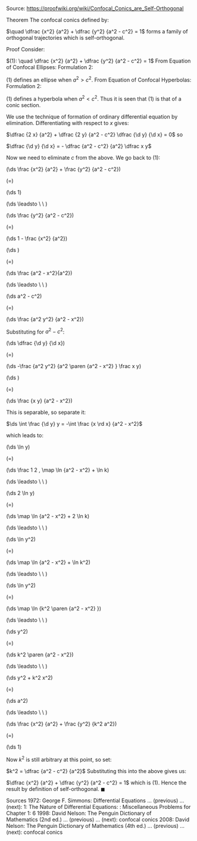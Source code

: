 # 

Source: https://proofwiki.org/wiki/Confocal_Conics_are_Self-Orthogonal

Theorem
The confocal conics defined by:

$\quad \dfrac {x^2} {a^2} + \dfrac {y^2} {a^2 - c^2} = 1$
forms a family of orthogonal trajectories which is self-orthogonal.





Proof
Consider:

$(1): \quad \dfrac {x^2} {a^2} + \dfrac {y^2} {a^2 - c^2} = 1$
From Equation of Confocal Ellipses: Formulation 2:

$(1)$ defines an ellipse when $a^2 > c^2$.
From Equation of Confocal Hyperbolas: Formulation 2:

$(1)$ defines a hyperbola when $a^2 < c^2$.
Thus it is seen that $(1)$ is that of a conic section.

We use the technique of formation of ordinary differential equation by elimination.
Differentiating with respect to $x$ gives:

$\dfrac {2 x} {a^2} + \dfrac {2 y} {a^2 - c^2} \dfrac {\d y} {\d x} = 0$
so

$\dfrac {\d y} {\d x} = - \dfrac {a^2 - c^2} {a^2} \dfrac x y$

Now we need to eliminate $c$ from the above.
We go back to $(1)$:














\(\ds \frac {x^2} {a^2} + \frac {y^2} {a^2 - c^2}\)

\(=\)







\(\ds 1\)














\(\ds \leadsto \ \ \)





\(\ds \frac {y^2} {a^2 - c^2}\)

\(=\)







\(\ds 1 - \frac {x^2} {a^2}\)




















\(\ds \)

\(=\)







\(\ds \frac {a^2 - x^2}{a^2}\)














\(\ds \leadsto \ \ \)





\(\ds a^2 - c^2\)

\(=\)







\(\ds \frac {a^2 y^2} {a^2 - x^2}\)









Substituting for $a^2 - c^2$:














\(\ds \dfrac {\d y} {\d x}\)

\(=\)







\(\ds -\frac {a^2 y^2} {a^2 \paren {a^2 - x^2} } \frac x y\)




















\(\ds \)

\(=\)







\(\ds \frac {x y} {a^2 - x^2}\)










This is separable, so separate it:

$\ds \int \frac {\d y} y = -\int \frac {x \rd x} {a^2 - x^2}$

which leads to:














\(\ds \ln y\)

\(=\)







\(\ds \frac 1 2 \, \map \ln {a^2 - x^2} + \ln k\)














\(\ds \leadsto \ \ \)





\(\ds 2 \ln y\)

\(=\)







\(\ds \map \ln {a^2 - x^2} + 2 \ln k\)














\(\ds \leadsto \ \ \)





\(\ds \ln y^2\)

\(=\)







\(\ds \map \ln {a^2 - x^2} + \ln k^2\)














\(\ds \leadsto \ \ \)





\(\ds \ln y^2\)

\(=\)







\(\ds \map \ln {k^2 \paren {a^2 - x^2} }\)














\(\ds \leadsto \ \ \)





\(\ds y^2\)

\(=\)







\(\ds k^2 \paren {a^2 - x^2}\)














\(\ds \leadsto \ \ \)





\(\ds y^2 + k^2 x^2\)

\(=\)







\(\ds a^2\)














\(\ds \leadsto \ \ \)





\(\ds \frac {x^2} {a^2} + \frac {y^2} {k^2 a^2}\)

\(=\)







\(\ds 1\)









Now $k^2$ is still arbitrary at this point, so set:

$k^2 = \dfrac {a^2 - c^2} {a^2}$
Substituting this into the above gives us:

$\dfrac {x^2} {a^2} + \dfrac {y^2} {a^2 - c^2} = 1$
which is $(1)$.
Hence the result by definition of self-orthogonal.
$\blacksquare$


Sources
1972: George F. Simmons: Differential Equations ... (previous) ... (next): $1$: The Nature of Differential Equations: : Miscellaneous Problems for Chapter $1$: $6$
1998: David Nelson: The Penguin Dictionary of Mathematics (2nd ed.) ... (previous) ... (next): confocal conics
2008: David Nelson: The Penguin Dictionary of Mathematics (4th ed.) ... (previous) ... (next): confocal conics




